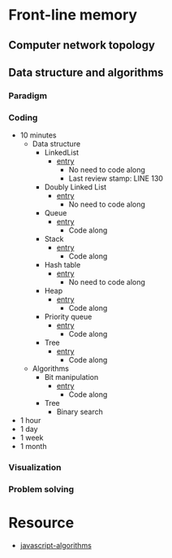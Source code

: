 # Front-line memory

## Computer network topology

## Data structure and algorithms

### Paradigm

### Coding
- 10 minutes
  - Data structure
    - LinkedList
      - [entry](https://github.com/trekhleb/javascript-algorithms/blob/master/src/data-structures/linked-list/LinkedList.js)
        - No need to code along
        - Last review stamp: LINE 130
    - Doubly Linked List
      - [entry](https://github.com/trekhleb/javascript-algorithms/tree/master/src/data-structures/doubly-linked-list)
        - No need to code along
    - Queue
      - [entry](https://github.com/trekhleb/javascript-algorithms/tree/master/src/data-structures/queue)
        - Code along
    - Stack
      - [entry](https://github.com/trekhleb/javascript-algorithms/tree/master/src/data-structures/stack)
        - Code along
    - Hash table
      - [entry](https://github.com/trekhleb/javascript-algorithms/tree/master/src/data-structures/hash-table)
        - No need to code along
    - Heap
      - [entry](https://github.com/trekhleb/javascript-algorithms/tree/master/src/data-structures/heap)
        - Code along
    - Priority queue
      - [entry](https://github.com/trekhleb/javascript-algorithms/tree/master/src/data-structures/priority-queue)
        - Code along
    - Tree
      - [entry](https://github.com/trekhleb/javascript-algorithms/tree/master/src/data-structures/tree)
        - Code along
  - Algorithms
    - Bit manipulation
      - [entry](https://github.com/trekhleb/javascript-algorithms/tree/master/src/algorithms/math/bits)
        - Code along
    - Tree
      - Binary search
- 1 hour
- 1 day
- 1 week
- 1 month



### Visualization

### Problem solving




# Resource
- [javascript-algorithms](https://github.com/trekhleb/javascript-algorithms/tree/master/src/data-structures/linked-list)

```javascript

```